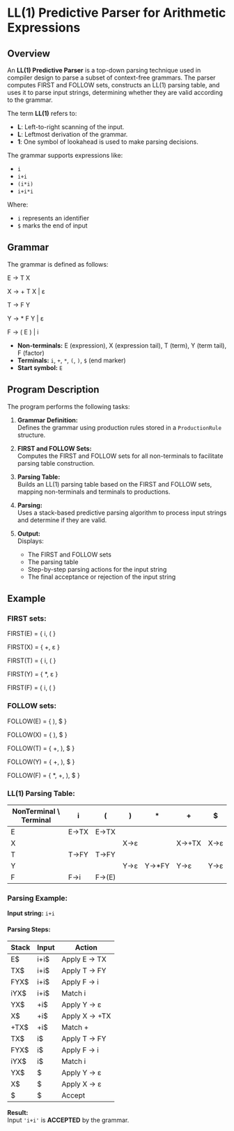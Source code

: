 # LL(1) Predictive Parser for Arithmetic Expressions

## Overview

An **LL(1) Predictive Parser** is a top-down parsing technique used in compiler design to parse a subset of context-free grammars. The parser computes FIRST and FOLLOW sets, constructs an LL(1) parsing table, and uses it to parse input strings, determining whether they are valid according to the grammar.

The term **LL(1)** refers to:

- **L**: Left-to-right scanning of the input.
- **L**: Leftmost derivation of the grammar.
- **1**: One symbol of lookahead is used to make parsing decisions.

The grammar supports expressions like:  
- `i`  
- `i+i`  
- `(i*i)`  
- `i+i*i`  

Where:
- `i` represents an identifier
- `$` marks the end of input

## Grammar

The grammar is defined as follows:

E → T X

X → + T X | ε

T → F Y

Y → * F Y | ε

F → ( E ) | i

- **Non-terminals:** E (expression), X (expression tail), T (term), Y (term tail), F (factor)
- **Terminals:** `i`, `+`, `*`, `(`, `)`, `$` (end marker)
- **Start symbol:** `E`

## Program Description

The program performs the following tasks:

1. **Grammar Definition:**  
   Defines the grammar using production rules stored in a `ProductionRule` structure.

2. **FIRST and FOLLOW Sets:**  
   Computes the FIRST and FOLLOW sets for all non-terminals to facilitate parsing table construction.

3. **Parsing Table:**  
   Builds an LL(1) parsing table based on the FIRST and FOLLOW sets, mapping non-terminals and terminals to productions.

4. **Parsing:**  
   Uses a stack-based predictive parsing algorithm to process input strings and determine if they are valid.

5. **Output:**  
   Displays:
   - The FIRST and FOLLOW sets
   - The parsing table
   - Step-by-step parsing actions for the input string
   - The final acceptance or rejection of the input string

## Example

### FIRST sets:

FIRST(E) = { i, ( }

FIRST(X) = { +, ε }

FIRST(T) = { i, ( }

FIRST(Y) = { *, ε }

FIRST(F) = { i, ( }

### FOLLOW sets:

FOLLOW(E) = { ), $ }

FOLLOW(X) = { ), $ }

FOLLOW(T) = { +, ), $ }

FOLLOW(Y) = { +, ), $ }

FOLLOW(F) = { *, +, ), $ }


### LL(1) Parsing Table:

| NonTerminal \ Terminal | i   | (   | )  | *  | +  | $  |
|-------------------------|-----|-----|----|----|----|----|
| E                       | E→TX| E→TX|    |    |    |    |
| X                       |     |     | X→ε|    | X→+TX| X→ε|
| T                       | T→FY| T→FY|    |    |    |    |
| Y                       |     |     | Y→ε| Y→*FY| Y→ε| Y→ε|
| F                       | F→i | F→(E)|   |    |    |    |

### Parsing Example:

**Input string:** `i+i`

#### Parsing Steps:

| Stack  | Input  | Action  |
|--------|--------|---------|
| E$     | i+i$   | Apply E → TX |
| TX$    | i+i$   | Apply T → FY |
| FYX$   | i+i$   | Apply F → i |
| iYX$   | i+i$   | Match i |
| YX$    | +i$    | Apply Y → ε |
| X$     | +i$    | Apply X → +TX |
| +TX$   | +i$    | Match + |
| TX$    | i$     | Apply T → FY |
| FYX$   | i$     | Apply F → i |
| iYX$   | i$     | Match i |
| YX$    | $      | Apply Y → ε |
| X$     | $      | Apply X → ε |
| $      | $      | Accept |

**Result:**  
Input `'i+i'` is **ACCEPTED** by the grammar.
